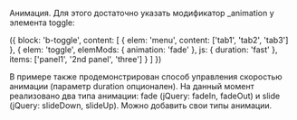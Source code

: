 Анимация. Для этого достаточно указать модификатор _animation у элемента toggle:

({
    block: 'b-toggle',
    content: [
        {
            elem: 'menu',
            content: ['tab1', 'tab2', 'tab3']
        },
        {
            elem: 'toggle',
            elemMods: { animation: 'fade' },
            js: { duration: 'fast' },
            items: ['panel1', '2nd panel', 'three']
        }
    ]
})

В примере также продемонстрирован способ управления скоростью анимации (параметр duration опционален).
На данный момент реализовано два типа анимации: fade (jQuery: fadeIn, fadeOut) и slide (jQuery: slideDown, slideUp). Можно добавить свои типы анимации.

